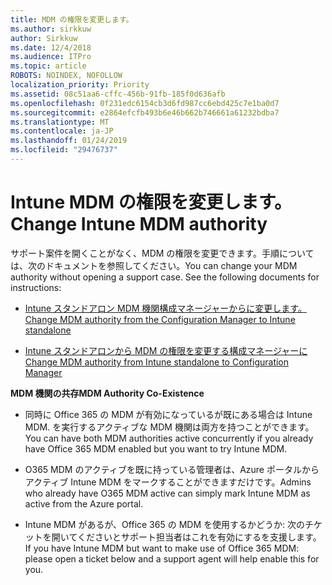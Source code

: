 ```yaml
---
title: MDM の権限を変更します。
ms.author: sirkkuw
author: Sirkkuw
ms.date: 12/4/2018
ms.audience: ITPro
ms.topic: article
ROBOTS: NOINDEX, NOFOLLOW
localization_priority: Priority
ms.assetid: 08c51aa6-cffc-456b-91fb-185f0d636afb
ms.openlocfilehash: 0f231edc6154cb3d6fd987cc6ebd425c7e1ba0d7
ms.sourcegitcommit: e2864efcfb493b6e46b662b746661a61232bdba7
ms.translationtype: MT
ms.contentlocale: ja-JP
ms.lasthandoff: 01/24/2019
ms.locfileid: "29476737"
---
```

# <a name="change-intune-mdm-authority"></a><span data-ttu-id="2c24d-102">Intune MDM の権限を変更します。</span><span class="sxs-lookup"><span data-stu-id="2c24d-102">Change Intune MDM authority</span></span>

<span data-ttu-id="2c24d-p101">サポート案件を開くことがなく、MDM の権限を変更できます。手順については、次のドキュメントを参照してください。</span><span class="sxs-lookup"><span data-stu-id="2c24d-p101">You can change your MDM authority without opening a support case. See the following documents for instructions:</span></span>
  
- [<span data-ttu-id="2c24d-105">Intune スタンドアロン MDM 機関構成マネージャーからに変更します。</span><span class="sxs-lookup"><span data-stu-id="2c24d-105">Change MDM authority from the Configuration Manager to Intune standalone</span></span>](https://docs.microsoft.com/sccm/mdm/deploy-use/migrate-change-mdm-authority)
    
- [<span data-ttu-id="2c24d-106">Intune スタンドアロンから MDM の権限を変更する構成マネージャーに</span><span class="sxs-lookup"><span data-stu-id="2c24d-106">Change MDM authority from Intune standalone to Configuration Manager</span></span>](https://docs.microsoft.com/sccm/mdm/deploy-use/change-mdm-authority)
    
 <span data-ttu-id="2c24d-107">**MDM 機関の共存**</span><span class="sxs-lookup"><span data-stu-id="2c24d-107">**MDM Authority Co-Existence**</span></span>
  
- <span data-ttu-id="2c24d-108">同時に Office 365 の MDM が有効になっているが既にある場合は Intune MDM. を実行するアクティブな MDM 機関は両方を持つことができます。</span><span class="sxs-lookup"><span data-stu-id="2c24d-108">You can have both MDM authorities active concurrently if you already have Office 365 MDM enabled but you want to try Intune MDM.</span></span>
    
- <span data-ttu-id="2c24d-109">O365 MDM のアクティブを既に持っている管理者は、Azure ポータルからアクティブ Intune MDM をマークすることができますだけです。</span><span class="sxs-lookup"><span data-stu-id="2c24d-109">Admins who already have O365 MDM active can simply mark Intune MDM as active from the Azure portal.</span></span>
    
- <span data-ttu-id="2c24d-110">Intune MDM があるが、Office 365 の MDM を使用するかどうか: 次のチケットを開いてくださいとサポート担当者はこれを有効にするを支援します。</span><span class="sxs-lookup"><span data-stu-id="2c24d-110">If you have Intune MDM but want to make use of Office 365 MDM: please open a ticket below and a support agent will help enable this for you.</span></span>
    

